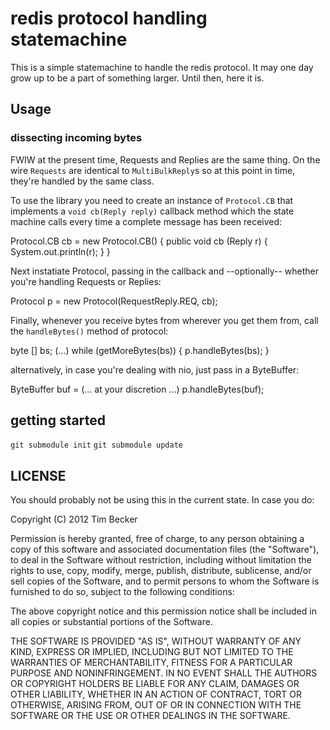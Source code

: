 # redis protocol handling statemachine

This is a simple statemachine to handle the redis protocol. It may one
day grow up to be a part of something larger. Until then, here it is.

## Usage

### dissecting incoming bytes

FWIW at the present time, Requests and Replies are the same thing.
On the wire `Requests` are identical to `MultiBulkReply`s so at this
point in time, they're handled by the same class.

To use the library you need to create an instance of `Protocol.CB` that
implements a `void cb(Reply reply)` callback method which the state
machine calls every time a complete message has been received:

  Protocol.CB cb = new Protocol.CB() {
    public void cb (Reply r) {
      System.out.println(r);
    }
  }

Next instatiate Protocol, passing in the callback and --optionally--
whether you're handling Requests or Replies:

  Protocol p = new Protocol(RequestReply.REQ, cb);

Finally, whenever you receive bytes from wherever you get them from,
call the `handleBytes()` method of protocol:

  byte [] bs; (...)
  while (getMoreBytes(bs)) {
    p.handleBytes(bs);
  }

alternatively, in case you're dealing with nio, just pass in a
ByteBuffer:

  ByteBuffer buf = (... at your discretion ...)
  p.handleBytes(buf);


## getting started

`git submodule init`
`git submodule update`

## LICENSE

You should probably not be using this in the current state.
In case you do:

Copyright (C) 2012 Tim Becker

Permission is hereby granted, free of charge, to any person obtaining a copy of
this software and associated documentation files (the "Software"), to deal in
the Software without restriction, including without limitation the rights to
use, copy, modify, merge, publish, distribute, sublicense, and/or sell copies
of the Software, and to permit persons to whom the Software is furnished to do
so, subject to the following conditions:

The above copyright notice and this permission notice shall be included in all
copies or substantial portions of the Software.

THE SOFTWARE IS PROVIDED "AS IS", WITHOUT WARRANTY OF ANY KIND, EXPRESS OR
IMPLIED, INCLUDING BUT NOT LIMITED TO THE WARRANTIES OF MERCHANTABILITY,
FITNESS FOR A PARTICULAR PURPOSE AND NONINFRINGEMENT. IN NO EVENT SHALL THE
AUTHORS OR COPYRIGHT HOLDERS BE LIABLE FOR ANY CLAIM, DAMAGES OR OTHER
LIABILITY, WHETHER IN AN ACTION OF CONTRACT, TORT OR OTHERWISE, ARISING FROM,
OUT OF OR IN CONNECTION WITH THE SOFTWARE OR THE USE OR OTHER DEALINGS IN THE
SOFTWARE.
